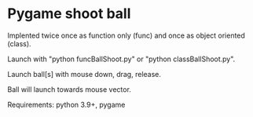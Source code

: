 # Pygame shoot ball

Implented twice once as function only (func) and once as object oriented (class).

Launch with "python funcBallShoot.py" or "python classBallShoot.py".

Launch ball[s] with mouse down, drag, release.

Ball will launch towards mouse vector.

Requirements: python 3.9+, pygame

